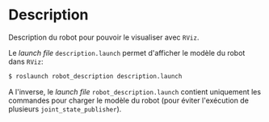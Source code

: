 # Description

Description du robot pour pouvoir le visualiser avec `RViz`.

Le *launch file* `description.launch` permet d'afficher le modèle du robot dans `RViz`:
```sh
$ roslaunch robot_description description.launch
```

A l'inverse, le *launch file* `robot_description.launch` contient uniquement les commandes pour charger le modèle du robot (pour éviter l'exécution de plusieurs `joint_state_publisher`).
